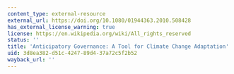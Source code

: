```yaml
---
content_type: external-resource
external_url: https://doi.org/10.1080/01944363.2010.508428
has_external_license_warning: true
license: https://en.wikipedia.org/wiki/All_rights_reserved
status: ''
title: 'Anticipatory Governance: A Tool for Climate Change Adaptation'
uid: 3d8ea382-d51c-4247-89d4-37a72c5f2b52
wayback_url: ''
---
```

